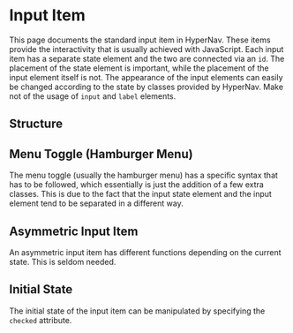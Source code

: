 ﻿# Input Item

This page documents the standard input item in HyperNav. 
These items provide the interactivity that is usually achieved
with JavaScript. Each input item has a separate state element and
the two are connected via an `id`.
The placement of the state element is important, while the placement 
of the input element itself is not. The appearance of the input elements 
can easily be changed according to the state by classes provided by HyperNav.
Make not of the usage of `input` and `label` elements.

## Structure

<div class="example only-code" data-src="examples/structure.html"></div>

## Menu Toggle (Hamburger Menu)

The menu toggle (usually the hamburger menu) has a specific syntax that has to be followed,
which essentially is just the addition of a few extra classes. This is due to the fact that 
the input state element and the input element tend to be separated in a different way.

<div class="example only-code" data-src="examples/hamburger.html"></div>

## Asymmetric Input Item

An asymmetric input item has different functions depending on the current state. This 
is seldom needed.

<div class="example only-code" data-src="examples/asymmetric-input.html"></div>

## Initial State

The initial state of the input item can be manipulated by specifying the `checked` attribute.

<div class="example only-code" data-src="examples/initial-state.html"></div>